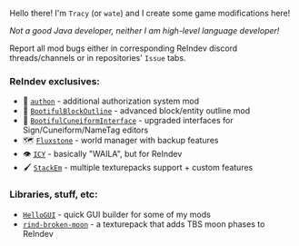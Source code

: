Hello there! I'm `Tracy` (or `wate`) and I create some game modifications here!

_Not a good Java developer, neither I am high-level language developer!_

Report all mod bugs either in corresponding ReIndev discord threads/channels or in repositories' `Issue` tabs.

### ReIndev exclusives:
- 🔐 [`authon`](https://github.com/tracystacktrace/authon) - additional authorization system mod
- 🔳 [`BootifulBlockOutline`](https://github.com/tracystacktrace/BootifulBlockOutline) - advanced block/entity outline mod
- 📑 [`BootifulCuneiformInterface`](https://github.com/tracystacktrace/BootifulCuneiformInterface) - upgraded interfaces for Sign/Cuneiform/NameTag editors
- 🗺️ [`Fluxstone`](https://github.com/tracystacktrace/Fluxstone) - world manager with backup features
- :eye: [`ICY`](https://github.com/tracystacktrace/ICY) - basically "WAILA", but for ReIndev
- 🖌️ [`StackEm`](https://github.com/tracystacktrace/StackEm) - multiple texturepacks support + custom features

### Libraries, stuff, etc:
- [`HelloGUI`](https://github.com/tracystacktrace/HelloGUI) - quick GUI builder for some of my mods
- [`rind-broken-moon`](https://github.com/tracystacktrace/rind-broken-moon) - a texturepack that adds TBS moon phases to ReIndev

<!--
- 🔭 I’m currently working on ...
- 🌱 I’m currently learning ...
- 👯 I’m looking to collaborate on ...
- 🤔 I’m looking for help with ...
- 💬 Ask me about ...
- 📫 How to reach me: ...
- 😄 Pronouns: ...
- ⚡ Fun fact: ...
-->
